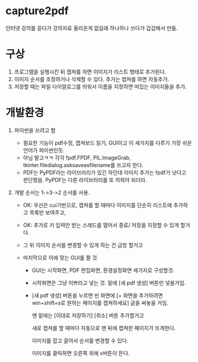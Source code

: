 # capture2pdf
인터넷 강의를 듣다가 강의자료 올라온게 없길래 하나하나 쓰다가 갑갑해서 만듦.

# 구상
1. 프로그램을 실행시킨 뒤 캡쳐를 하면 이미지가 리스트 형태로 추가된다.
2. 이미지 순서를 조정하거나 삭제할 수 있다. 추가는 캡쳐를 하면 자동추가.
3. 저장할 때는 파일 다이얼로그를 띄워서 이름을 지정하면 떠있는 이미지들을 추가.

# 개발환경
1. 파이썬을 쓰려고 함
    + 필요한 기능이 pdf수정, 캡쳐보드 읽기, GUI이고 이 세가지를 다루기 가장 쉬운 언어가 파이썬인듯.
    + 아님 말고ㅋㅋ 각각 fpdf.FPDF, PIL.ImageGrab, tkinter.filedialog.asksaveasfilename를 쓰고자 한다.
    + PDF는 PyPDF라는 라이브러리가 있긴 하던데 이미지 추가는 fpdf가 낫다고 판단했음. PyPDF는 다른 라이브러리를 또 끼워야 되더라.

2. 개발 순서는 1->3->2 순서를 사용.
    + OK: 우선은 cui기반으로, 캡쳐를 할 때마다 이미지를 단순히 리스트에 추가하고 목록만 보여주고,
    + OK: 추가로 키 입력만 받는 스레드를 열어서 종료/ 저장을 지정할 수 있게 할거다. 
    
    + 그 뒤 이미지 순서를 변경할 수 있게 하는 건 금방 할거고
    
    + 마지막으로 이에 맞는 GUI를 짤 것.
        + GUI는 시작화면, PDF 편집화면, 환경설정화면 세가지로 구성할것.
        + 시작화면은 그냥 이쁘라고 넣는 것. 밑에 [새 pdf 생성] 버튼만 넣을거임.
        + [새 pdf 생성] 버튼을 누르면 빈 화면에 [+ 화면을 추가하려면 win+shift+s로 원하는 페이지를 캡쳐하세요] 글을 써놓을 거임.
        
          맨 밑에는 [이대로 저장하기] [취소] 버튼 추가할거고
         
          새로 캡쳐를 할 때마다 자동으로 맨 뒤에 캡쳐한 페이지가 뜨게한다.
          
          이미지를 잡고 끌어서 순서를 변경할 수 있다.
          
          이미지를 클릭하면 오른쪽 위에 x버튼이 뜬다.
